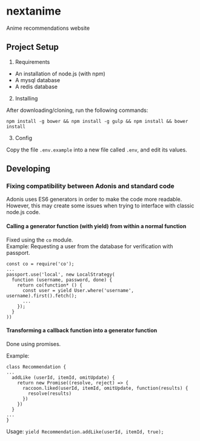 # nextanime
Anime recommendations website

## Project Setup

1) Requirements

- An installation of node.js (with npm)
- A mysql database
- A redis database

2) Installing

After downloading/cloning, run the following commands:

`npm install -g bower && npm install -g gulp && npm install && bower install`

3) Config

Copy the file `.env.example` into a new file called `.env`, and edit its values.

## Developing

### Fixing compatibility between Adonis and standard code

Adonis uses ES6 generators in order to make the code more readable. However, this may create some issues when trying to interface with classic node.js code.

#### Calling a generator function (with yield) from within a normal function

Fixed using the `co` module.  
Example: Requesting a user from the database for verification with passport.

    const co = require('co');
    ...
    passport.use('local', new LocalStrategy(
      function (username, password, done) {
        return co(function* () {
          const user = yield User.where('username', username).first().fetch();
          ...
        });
      }
    ))

#### Transforming a callback function into a generator function

Done using promises.

Example:
    
    class Recommendation {
    ...
      addLike (userId, itemId, omitUpdate) {
        return new Promise((resolve, reject) => {
          raccoon.liked(userId, itemId, omitUpdate, function(results) {
            resolve(results)
          })
        })
      }
    ...
    }
    
Usage: `yield Recommendation.addLike(userId, itemId, true);`
